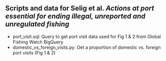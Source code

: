 ## Scripts and data for Selig et al. _Actions at port essential for ending illegal, unreported and unregulated fishing_

- port_visit.sql: Query to get port visit data used for Fig 1 & 2 from Global Fishing Watch BigQuery
- domestic_vs_foreign_visits.py: Get a proportion of domestic vs. foreign port visits (Fig 1 & 2)
